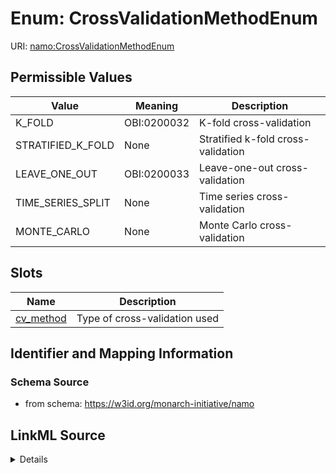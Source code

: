 # Enum: CrossValidationMethodEnum 



URI: [namo:CrossValidationMethodEnum](https://w3id.org/monarch-initiative/namo/CrossValidationMethodEnum)

## Permissible Values

| Value | Meaning | Description |
| --- | --- | --- |
| K_FOLD | OBI:0200032 | K-fold cross-validation |
| STRATIFIED_K_FOLD | None | Stratified k-fold cross-validation |
| LEAVE_ONE_OUT | OBI:0200033 | Leave-one-out cross-validation |
| TIME_SERIES_SPLIT | None | Time series cross-validation |
| MONTE_CARLO | None | Monte Carlo cross-validation |




## Slots

| Name | Description |
| ---  | --- |
| [cv_method](cv_method.md) | Type of cross-validation used |





## Identifier and Mapping Information






### Schema Source


* from schema: https://w3id.org/monarch-initiative/namo






## LinkML Source

<details>
```yaml
name: CrossValidationMethodEnum
from_schema: https://w3id.org/monarch-initiative/namo
rank: 1000
permissible_values:
  K_FOLD:
    text: K_FOLD
    description: K-fold cross-validation
    meaning: OBI:0200032
  STRATIFIED_K_FOLD:
    text: STRATIFIED_K_FOLD
    description: Stratified k-fold cross-validation
  LEAVE_ONE_OUT:
    text: LEAVE_ONE_OUT
    description: Leave-one-out cross-validation
    meaning: OBI:0200033
  TIME_SERIES_SPLIT:
    text: TIME_SERIES_SPLIT
    description: Time series cross-validation
  MONTE_CARLO:
    text: MONTE_CARLO
    description: Monte Carlo cross-validation

```
</details>